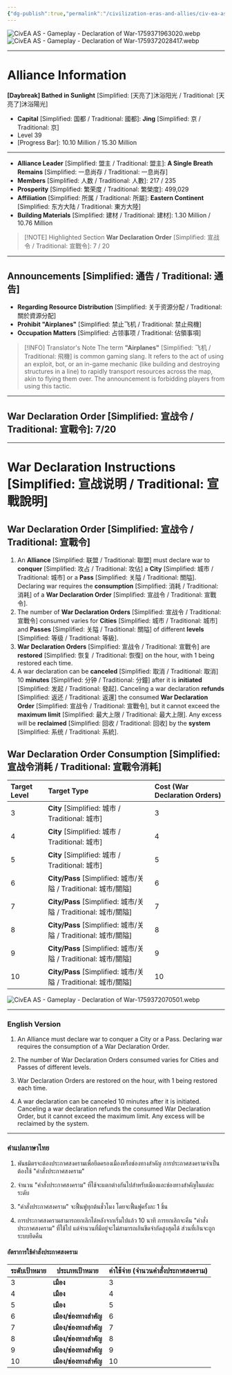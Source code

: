 ```yaml
---
{"dg-publish":true,"permalink":"/civilization-eras-and-allies/civ-ea-as-gameplay-declaration-of-war/","tags":["#fleetingnote"]}
---
```


![CivEA AS - Gameplay - Declaration of War-1759371963020.webp](/img/user/_attachments/CivEA%20AS%20-%20Gameplay%20-%20Declaration%20of%20War-1759371963020.webp)
![CivEA AS - Gameplay - Declaration of War-1759372028417.webp](/img/user/_attachments/CivEA%20AS%20-%20Gameplay%20-%20Declaration%20of%20War-1759372028417.webp)

---
# Alliance Information

**[Daybreak] Bathed in Sunlight** [Simplified: [天亮了]沐浴阳光 / Traditional: [天亮了]沐浴陽光]

* **Capital** [Simplified: 国都 / Traditional: 國都]: **Jing** [Simplified: 京 / Traditional: 京]
* Level 39
* [Progress Bar]: 10.10 Million / 15.30 Million

---

* **Alliance Leader** [Simplified: 盟主 / Traditional: 盟主]: **A Single Breath Remains** [Simplified: 一息尚存 / Traditional: 一息尚存]
* **Members** [Simplified: 人数 / Traditional: 人數]: 217 / 235
* **Prosperity** [Simplified: 繁荣度 / Traditional: 繁榮度]: 499,029
* **Affiliation** [Simplified: 所属 / Traditional: 所屬]: **Eastern Continent** [Simplified: 东方大陆 / Traditional: 東方大陸]
* **Building Materials** [Simplified: 建材 / Traditional: 建材]: 1.30 Million / 10.76 Million

>[!NOTE] Highlighted Section
>**War Declaration Order** [Simplified: 宣战令 / Traditional: 宣戰令]: 7 / 20

---

## **Announcements** [Simplified: 通告 / Traditional: 通告]

* **Regarding Resource Distribution** [Simplified: 关于资源分配 / Traditional: 關於資源分配]
* **Prohibit "Airplanes"** [Simplified: 禁止飞机 / Traditional: 禁止飛機]
* **Occupation Matters** [Simplified: 占领事项 / Traditional: 佔領事項]

>[!INFO] Translator's Note
>The term **"Airplanes"** [Simplified: 飞机 / Traditional: 飛機] is common gaming slang. It refers to the act of using an exploit, bot, or an in-game mechanic (like building and destroying structures in a line) to rapidly transport resources across the map, akin to flying them over. The announcement is forbidding players from using this tactic.

---

## **War Declaration Order** [Simplified: 宣战令 / Traditional: 宣戰令]: 7/20

---
# **War Declaration Instructions** [Simplified: 宣战说明 / Traditional: 宣戰說明]

## **War Declaration Order** [Simplified: 宣战令 / Traditional: 宣戰令]

1.  An **Alliance** [Simplified: 联盟 / Traditional: 聯盟] must declare war to **conquer** [Simplified: 攻占 / Traditional: 攻佔] a **City** [Simplified: 城市 / Traditional: 城市] or a **Pass** [Simplified: 关隘 / Traditional: 關隘]. Declaring war requires the **consumption** [Simplified: 消耗 / Traditional: 消耗] of a **War Declaration Order** [Simplified: 宣战令 / Traditional: 宣戰令].
2.  The number of **War Declaration Orders** [Simplified: 宣战令 / Traditional: 宣戰令] consumed varies for **Cities** [Simplified: 城市 / Traditional: 城市] and **Passes** [Simplified: 关隘 / Traditional: 關隘] of different **levels** [Simplified: 等级 / Traditional: 等級].
3.  **War Declaration Orders** [Simplified: 宣战令 / Traditional: 宣戰令] are **restored** [Simplified: 恢复 / Traditional: 恢復] on the hour, with 1 being restored each time.
4.  A war declaration can be **canceled** [Simplified: 取消 / Traditional: 取消] 10 **minutes** [Simplified: 分钟 / Traditional: 分鐘] after it is **initiated** [Simplified: 发起 / Traditional: 發起]. Canceling a war declaration **refunds** [Simplified: 返还 / Traditional: 返還] the consumed **War Declaration Order** [Simplified: 宣战令 / Traditional: 宣戰令], but it cannot exceed the **maximum limit** [Simplified: 最大上限 / Traditional: 最大上限]. Any excess will be **reclaimed** [Simplified: 回收 / Traditional: 回收] by the **system** [Simplified: 系统 / Traditional: 系統].

## **War Declaration Order Consumption** [Simplified: 宣战令消耗 / Traditional: 宣戰令消耗]

| Target Level | Target Type                                            | Cost (War Declaration Orders) |
| :----------- | :----------------------------------------------------- | :---------------------------- |
| 3            | **City** [Simplified: 城市 / Traditional: 城市]            | 3                             |
| 4            | **City** [Simplified: 城市 / Traditional: 城市]            | 4                             |
| 5            | **City** [Simplified: 城市 / Traditional: 城市]            | 5                             |
| 6            | **City/Pass** [Simplified: 城市/关隘 / Traditional: 城市/關隘] | 6                             |
| 7            | **City/Pass** [Simplified: 城市/关隘 / Traditional: 城市/關隘] | 7                             |
| 8            | **City/Pass** [Simplified: 城市/关隘 / Traditional: 城市/關隘] | 8                             |
| 9            | **City/Pass** [Simplified: 城市/关隘 / Traditional: 城市/關隘] | 9                             |
| 10           | **City/Pass** [Simplified: 城市/关隘 / Traditional: 城市/關隘] | 10                            |

![CivEA AS - Gameplay - Declaration of War-1759372070501.webp](/img/user/_attachments/CivEA%20AS%20-%20Gameplay%20-%20Declaration%20of%20War-1759372070501.webp)

--- 
### **English Version**

1. An Alliance must declare war to conquer a City or a Pass. Declaring war requires the consumption of a War Declaration Order.
    
2. The number of War Declaration Orders consumed varies for Cities and Passes of different levels.
    
3. War Declaration Orders are restored on the hour, with 1 being restored each time.
    
4. A war declaration can be canceled 10 minutes after it is initiated. Canceling a war declaration refunds the consumed War Declaration Order, but it cannot exceed the maximum limit. Any excess will be reclaimed by the system.
    

---

### **คำแปลภาษาไทย**

1. พันธมิตรจะต้องประกาศสงครามเพื่อยึดครองเมืองหรือช่องทางสำคัญ การประกาศสงครามจำเป็นต้องใช้ "คำสั่งประกาศสงคราม"
    
2. จำนวน "คำสั่งประกาศสงคราม" ที่ใช้จะแตกต่างกันไปสำหรับเมืองและช่องทางสำคัญในแต่ละระดับ
    
3. "คำสั่งประกาศสงคราม" จะฟื้นฟูทุกต้นชั่วโมง โดยจะฟื้นฟูครั้งละ 1 ชิ้น
    
4. การประกาศสงครามสามารถยกเลิกได้หลังจากเริ่มไปแล้ว 10 นาที การยกเลิกจะคืน "คำสั่งประกาศสงคราม" ที่ใช้ไป แต่จำนวนที่มีอยู่จะไม่สามารถเกินขีดจำกัดสูงสุดได้ ส่วนที่เกินจะถูกระบบยึดคืน

#### **อัตราการใช้คำสั่งประกาศสงคราม**

|ระดับเป้าหมาย|ประเภทเป้าหมาย|ค่าใช้จ่าย (จำนวนคำสั่งประกาศสงคราม)|
|---|---|---|
|3|**เมือง**|3|
|4|**เมือง**|4|
|5|**เมือง**|5|
|6|**เมือง/ช่องทางสำคัญ**|6|
|7|**เมือง/ช่องทางสำคัญ**|7|
|8|**เมือง/ช่องทางสำคัญ**|8|
|9|**เมือง/ช่องทางสำคัญ**|9|
|10|**เมือง/ช่องทางสำคัญ**|10|